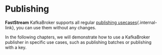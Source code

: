 # Publishing

**FastStream** KafkaBroker supports all regular [publishing usecases](../../getting-started/publishing/index.md){.internal-link}, you can use them without any changes.

In the following chapters, we will demonstrate how to use a KafkaBroker publisher in specific use cases, such as publishing batches or publishing with a key.
